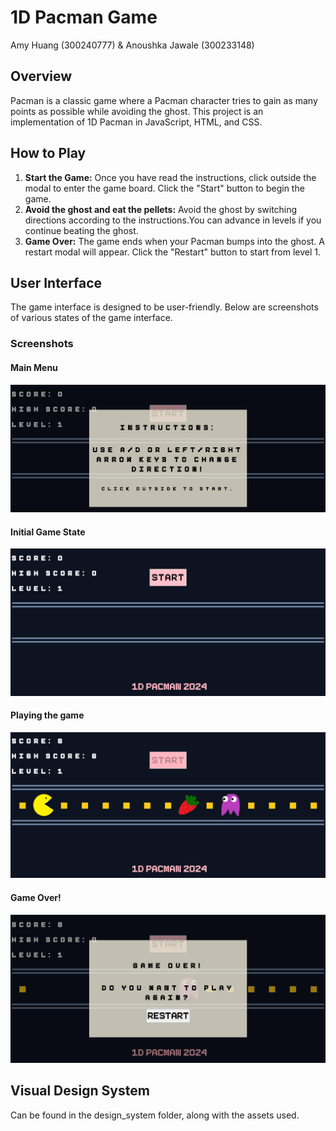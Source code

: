 # 1D Pacman Game
Amy Huang (300240777) & Anoushka Jawale (300233148)

## Overview
Pacman is a classic game where a Pacman character tries to gain as many points as possible while avoiding the ghost. This project is an implementation of 1D Pacman in JavaScript, HTML, and CSS.

## How to Play
1. **Start the Game:** Once you have read the instructions, click outside the modal to enter the game board. Click the "Start" button to begin the game.
2. **Avoid the ghost and eat the pellets:** Avoid the ghost by switching directions according to the instructions.You can advance in levels if you continue beating the ghost.
3. **Game Over:** The game ends when your Pacman bumps into the ghost. A restart modal will appear. Click the "Restart" button to start from level 1.

## User Interface
The game interface is designed to be user-friendly. Below are screenshots of various states of the game interface.

### Screenshots
#### Main Menu
![Main Menu](docs/design_system/main_menu_instructions.png)

#### Initial Game State
![Initial Game State](docs/design_system/initial_game_state.png)

#### Playing the game
![Gameplay](docs/design_system/gameplay.png)

#### Game Over!
![Game Over](docs/design_system/game_over.png)

## Visual Design System
Can be found in the design_system folder, along with the assets used.
